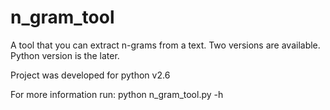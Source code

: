 # n_gram_tool
A tool that you can extract n-grams from a text. Two versions are available. Python version is the later.

Project was developed for python v2.6

For more information run:
  python n_gram_tool.py -h
